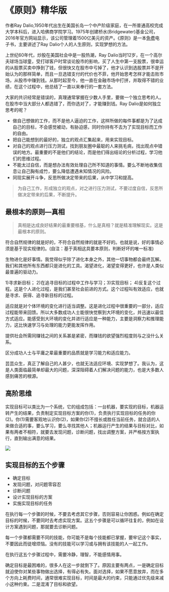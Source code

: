 # 《原则》精华版

作者Ray Dalio,1950年代出生在美国长岛一个中产阶级家庭，在一所普通高校完成大学本科后，进入哈佛商学院学习。1975年创建桥水(Bridgewater)基金公司，2016年官方网站显示，该公司管理着1500亿美元的资产。《原则》是一本[免费](http://www.bwater.com/Uploads/FileManager/Principles/Bridgewater-Associates-Ray-Dalio-Principles.pdf)电子书，主要讲述了Ray Dalio个人的人生原则，实现梦想的方法。

上世纪60年代，炒股在美国社会中是一股热潮，Ray Dalio当时12岁，在一个高尔夫球场当球童，受打球客户时常谈论股市的影响，买了人生中第一支股票，很幸运的从股票买卖中挣到了钱，但很快又在股市中亏掉了，他才认识到选股票并不是开始认为的那样简单，而且一旦选错支付的代价也不菲，他开始思考怎样才能击败市场，从股市中赚到钱。从那时起至今，他一直在金融市场中打拼，并取得不错的业绩，在这个过程中，他总结了一直以来奉行的一套方法。

大家的共识经常是错误的，真理通常掌握在少数人手里，要做一个独立思考的人。在股市中当大部分人都选错了，而你选对了，才能赚到钱。Ray Dalio是如何独立思考的呢？

* 做自己想做的工作，而不是他人逼迫的工作，这样所做的每件事都是为了达成自己的目标，不会感觉被动，有胁迫感，同时你持有不去为了实现目标而工作的自由。
* 把自己能想到的最好的，独立的观点汇集起来，用来实现目标。
* 对自己的观点进行压力测试，找到朋友圈中最聪的人来挑毛病，找出观点中错误的地方。最重要的不是他们的结论，而是他们得出结论的分析过程，学习他们的思维过程。
* 不能太过自信，而是想办法有效处理自己所不知道的事情。要么不断地收集信息让自己胸有成竹，要么降低遭遇未知情况的风险。
* 同现实展开斗争，反思所做决定带来的后果，从中学习和提高。

>为自己工作，形成独立的观点，对之进行压力测试，不要过度自信，反思所做决定带来的后果，不断提升。

## 最根本的原则—真相

>真相是达成良好结果的最重要根基，什么是真相？就是精准理解现实。这是最根本的原则。

符合自然规律的就是好的，不符合自然规律的就是不好的。也就是说，好的事情必须是基于现实规律的。(自注：基于真相这具要本原则，判断好坏的唯一标准)

生物进化是好事情。我觉得似乎除了进化本身之外，其他一切事物都会最终瓦解。我们和其他所有东西都只是进化的工具。渴望进化，渴望变得更好，也许是人类似最普遍的驱动力。

1)寻求新目标； 2)在追寻目标的过程中工作与学习；3)实现目标； 4)反复这个过程。这是个人进化过程，是我们甚至社会前进的方式。这个过程叫有效适应，也就是寻求、获得、追寻新目标的过程。

适应就是对个体环境的变化进行适当调整。这是进化过程中很重要的一部分，适应过程能带来回馈。所以大多数成功人士能很快觉察到大环境的变化，并迅速以最佳方式适应。能感受到大环境的变化并进行适应是一种能力，主要是洞察力和推理能力，这比快速学习与处理的能力更能发挥作用。

提供社会所需同赚钱之间的关系甚是紧密，而赚钱的欲望强烈程度则与之没什么关系。

区分成功人士与平庸之辈最重要的品质就是学习能力和适应能力。

芸芸众生，真正了解自己的人甚少，也就无法适应环境、实现梦想了。我认为，这是人类面临最简单却最大的问题，深深阻碍着人们解决问题的能力，也是大多数人感到痛苦的根源。

## 高阶思维

实现目标可以类比为一个系统，它的组成包括：一台机器，要实现的目标，机器运转产生的结果，负责制定实现目标方案的你(1)，负责执行实现目标的任务的你(2)。你(1)需要客观地认识你(2)，如果你(2)不擅长或胜任当前任务，就合适的人来做合适的事，要么学习，要么寻找其他人；机器运行产生的结果与目标对比，如果有两者不相符，就要去发现问题，诊断问题，找出调整方案，并严格按方案执行，直到输出满意的结果。

![](http://i.imgur.com/P3f1yby.png)

## 实现目标的五个步骤

* 确定目标
* 发现问题，对问题零容忍
* 诊断问题
* 设计实现目标的方案
* 实施实现目标的任务

在执行每一个步骤的时候，不要去考虑其它步骤，否则容易让你困惑。例如在确定目标的时候，不要同时去考虑实现方案。这五个步骤是可以循环往复的，例如在设计方案遇到问题，那就要去诊断问题。

每一个步骤都需要不同的技能，你可能不是每个技能都已掌握，要牢记这个事实，不要因此而徒增烦恼。没有的技能可以学习或与拥有该技能的人一起工作。

在执行这五个步骤过程中，需要冷静，理智，不能感情用事。

确定目标是最困难的，很多人在这一步就倒下了。原因主要有两点，一是确定目标就迫使你对某些事物做出选择，有得必有失。面对选择，如果不愿意放弃，而在多个方向上耗费时间，通常很难实现目标，时间是最大的约束，只能通过优先级来减小这种约束。二是混淆了目标和欲望。